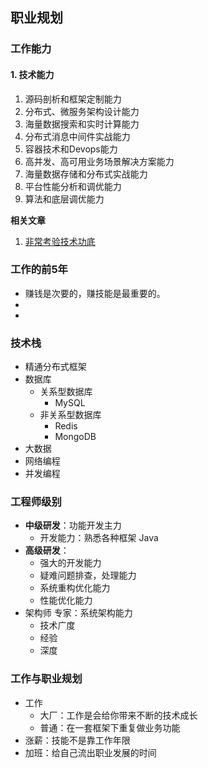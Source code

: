 ## 职业规划

### 工作能力

#### 1. 技术能力

1. 源码剖析和框架定制能力
2. 分布式、微服务架构设计能力
3. 海量数据搜索和实时计算能力
4. 分布式消息中间件实战能力
5. 容器技术和Devops能力
6. 高并发、高可用业务场景解决方案能力
7. 海量数据存储和分布式实战能力
8. 平台性能分析和调优能力
9. 算法和底层调优能力

**相关文章** 

1. [非常考验技术功底](https://mp.weixin.qq.com/s/jS4eKNJuVQnKA_miL4ZtwA) 











### 工作的前5年

- 赚钱是次要的，赚技能是最重要的。
- ​
- 



### 技术栈

- 精通分布式框架
- 数据库
  - 关系型数据库
    - MySQL
  - 非关系型数据库
    - Redis
    - MongoDB
- 大数据
- 网络编程
- 并发编程

### 工程师级别

- **中级研发**：功能开发主力
  - 开发能力：熟悉各种框架  Java
- **高级研发**：
  - 强大的开发能力
  - 疑难问题排查，处理能力
  - 系统重构优化能力
  - 性能优化能力
- 架构师 专家：系统架构能力
  - 技术广度
  - 经验
  - 深度

### 工作与职业规划

- 工作
  - 大厂：工作是会给你带来不断的技术成长
  - 普通：在一套框架下重复做业务功能
- 涨薪：技能不是靠工作年限
- 加班：给自己流出职业发展的时间


